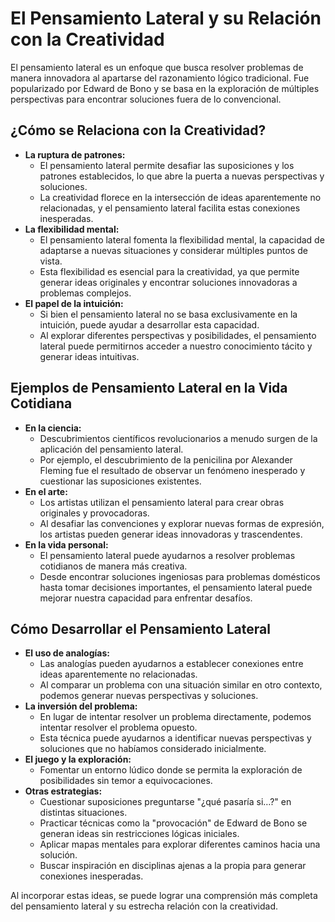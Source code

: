 # El Pensamiento Lateral y su Relación con la Creatividad

El pensamiento lateral es un enfoque que busca resolver problemas de manera innovadora al apartarse del razonamiento lógico tradicional. Fue popularizado por Edward de Bono y se basa en la exploración de múltiples perspectivas para encontrar soluciones fuera de lo convencional.

## ¿Cómo se Relaciona con la Creatividad?

* **La ruptura de patrones:**
  * El pensamiento lateral permite desafiar las suposiciones y los patrones establecidos, lo que abre la puerta a nuevas perspectivas y soluciones.
  * La creatividad florece en la intersección de ideas aparentemente no relacionadas, y el pensamiento lateral facilita estas conexiones inesperadas.
* **La flexibilidad mental:**
  * El pensamiento lateral fomenta la flexibilidad mental, la capacidad de adaptarse a nuevas situaciones y considerar múltiples puntos de vista.
  * Esta flexibilidad es esencial para la creatividad, ya que permite generar ideas originales y encontrar soluciones innovadoras a problemas complejos.
* **El papel de la intuición:**
  * Si bien el pensamiento lateral no se basa exclusivamente en la intuición, puede ayudar a desarrollar esta capacidad.
  * Al explorar diferentes perspectivas y posibilidades, el pensamiento lateral puede permitirnos acceder a nuestro conocimiento tácito y generar ideas intuitivas.

## Ejemplos de Pensamiento Lateral en la Vida Cotidiana

* **En la ciencia:**
  * Descubrimientos científicos revolucionarios a menudo surgen de la aplicación del pensamiento lateral.
  * Por ejemplo, el descubrimiento de la penicilina por Alexander Fleming fue el resultado de observar un fenómeno inesperado y cuestionar las suposiciones existentes.
* **En el arte:**
  * Los artistas utilizan el pensamiento lateral para crear obras originales y provocadoras.
  * Al desafiar las convenciones y explorar nuevas formas de expresión, los artistas pueden generar ideas innovadoras y trascendentes.
* **En la vida personal:**
  * El pensamiento lateral puede ayudarnos a resolver problemas cotidianos de manera más creativa.
  * Desde encontrar soluciones ingeniosas para problemas domésticos hasta tomar decisiones importantes, el pensamiento lateral puede mejorar nuestra capacidad para enfrentar desafíos.

## Cómo Desarrollar el Pensamiento Lateral

* **El uso de analogías:**
  * Las analogías pueden ayudarnos a establecer conexiones entre ideas aparentemente no relacionadas.
  * Al comparar un problema con una situación similar en otro contexto, podemos generar nuevas perspectivas y soluciones.
* **La inversión del problema:**
  * En lugar de intentar resolver un problema directamente, podemos intentar resolver el problema opuesto.
  * Esta técnica puede ayudarnos a identificar nuevas perspectivas y soluciones que no habíamos considerado inicialmente.
* **El juego y la exploración:**
  * Fomentar un entorno lúdico donde se permita la exploración de posibilidades sin temor a equivocaciones.
* **Otras estrategias:**
  * Cuestionar suposiciones preguntarse "¿qué pasaría si…?" en distintas situaciones.
  * Practicar técnicas como la "provocación" de Edward de Bono se generan ideas sin restricciones lógicas iniciales.
  * Aplicar mapas mentales para explorar diferentes caminos hacia una solución.
  * Buscar inspiración en disciplinas ajenas a la propia para generar conexiones inesperadas.

Al incorporar estas ideas, se puede lograr una comprensión más completa del pensamiento lateral y su estrecha relación con la creatividad.
